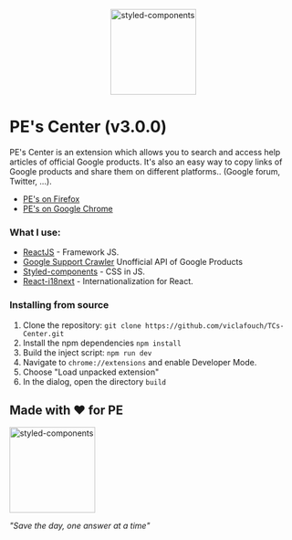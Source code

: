 <br />
<div align="center">
  <a href="https://www.styled-components.com">
    <img alt="styled-components" src="https://www.gstatic.com/alkali/apps/bento/images/characters.png" height="150px" />
  </a>
</div>

# PE's Center (v3.0.0)

PE's Center is an extension which allows you to search and access help articles of official Google products. It's also an easy way to copy links of Google products and share them on different platforms.. (Google forum, Twitter, ...).

- [PE's on Firefox](https://chrome.google.com/webstore/detail/tcs-center/hanknpkmjbfhcalmipokkfplndkohgdm?authuser=1)
- [PE's on Google Chrome](https://chrome.google.com/webstore/detail/tcs-center/hanknpkmjbfhcalmipokkfplndkohgdm?authuser=1)

### What I use:

- [ReactJS](https://github.com/facebook/react) - Framework JS.
- [Google Support Crawler](https://github.com/viclafouch/google-support-crawler) Unofficial API of Google Products
- [Styled-components](https://github.com/styled-components/styled-components) - CSS in JS.
- [React-i18next](https://github.com/i18next/react-i18next) - Internationalization for React.

### Installing from source

1. Clone the repository: `git clone https://github.com/viclafouch/TCs-Center.git`
2. Install the npm dependencies `npm install`
3. Build the inject script: `npm run dev`
4. Navigate to `chrome://extensions` and enable Developer Mode.
5. Choose "Load unpacked extension"
6. In the dialog, open the directory `build`

## Made with ❤️ for PE

<img alt="styled-components" src="https://gstatic.com/alkali/apps/bento/images/product_experts_logo_text_v2.png" width="150px" />

_"Save the day, one answer at a time"_
